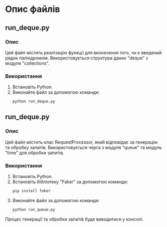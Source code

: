 # Опис файлів

## run_deque.py

### Опис
Цей файл містить реалізацію функції для визначення того, чи є введений рядок паліндромом. Використовується структура даних "deque" з модуля "collections".

### Використання
1. Встановіть Python.
2. Виконайте файл за допомогою команди:
   ```bash
   python run_deque.py


## run_deque.py

### Опис
Цей файл містить клас RequestProcessor, який відповідає за генерацію та обробку запитів. Використовується черга з модуля "queue" та модуль "time" для обробки запитів.

### Використання
1. Встановіть Python.
2. Встановіть бібліотеку "Faker" за допомогою команди:
    ```bash
   pip install faker
3. Виконайте файл за допомогою команди:
    ```bash
    python run_queue.py

Процес генерації та обробки запитів буде виводитися у консолі.
